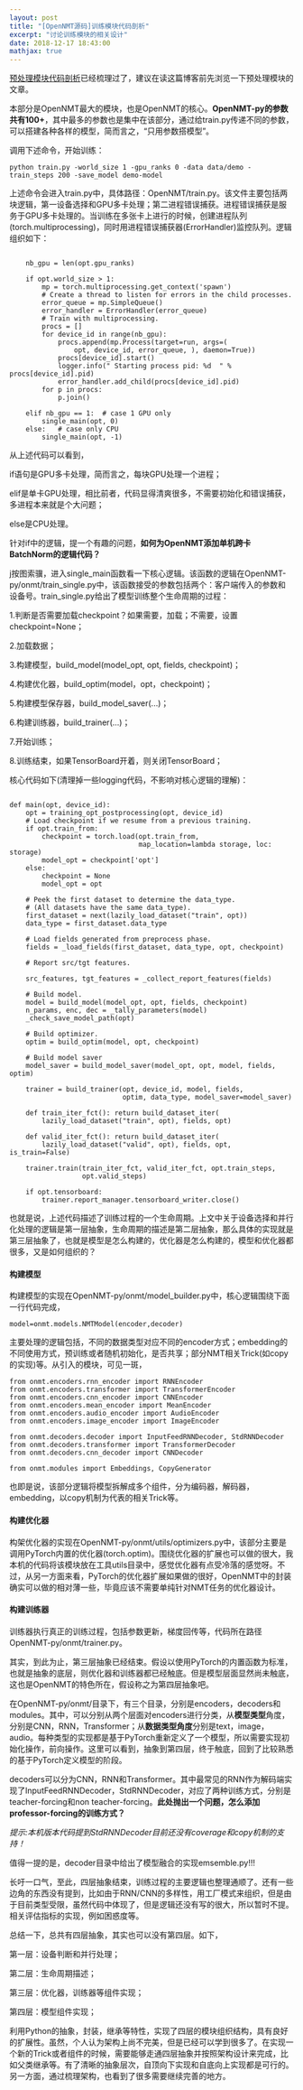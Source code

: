 ```yaml
---
layout: post
title: "[OpenNMT源码]训练模块代码剖析"
excerpt: "讨论训练模块的相关设计"
date: 2018-12-17 18:43:00
mathjax: true
---
```


[预处理模块代码剖析](https://zhpmatrix.github.io/2018/12/17/opennmt-source-code-reading-0/)已经梳理过了，建议在读这篇博客前先浏览一下预处理模块的文章。

本部分是OpenNMT最大的模块，也是OpenNMT的核心。**OpenNMT-py的参数共有100+**，其中最多的参数也是集中在该部分，通过给train.py传递不同的参数，可以搭建各种各样的模型，简而言之，“只用参数搭模型”。

调用下述命令，开始训练：

    python train.py -world_size 1 -gpu_ranks 0 -data data/demo -train_steps 200 -save_model demo-model

上述命令会进入train.py中，具体路径：OpenNMT/train.py。该文件主要包括两块逻辑，第一设备选择和GPU多卡处理；第二进程错误捕获。进程错误捕获是服务于GPU多卡处理的。当训练在多张卡上进行的时候，创建进程队列(torch.multiprocessing)，同时用进程错误捕获器(ErrorHandler)监控队列。逻辑组织如下：

```

    nb_gpu = len(opt.gpu_ranks)

    if opt.world_size > 1:
        mp = torch.multiprocessing.get_context('spawn')
        # Create a thread to listen for errors in the child processes.
        error_queue = mp.SimpleQueue()
        error_handler = ErrorHandler(error_queue)
        # Train with multiprocessing.
        procs = []
        for device_id in range(nb_gpu):
            procs.append(mp.Process(target=run, args=(
                opt, device_id, error_queue, ), daemon=True))
            procs[device_id].start()
            logger.info(" Starting process pid: %d  " % procs[device_id].pid)
            error_handler.add_child(procs[device_id].pid)
        for p in procs:
            p.join()

    elif nb_gpu == 1:  # case 1 GPU only
        single_main(opt, 0)
    else:   # case only CPU
        single_main(opt, -1)

```

从上述代码可以看到，

if语句是GPU多卡处理，简而言之，每块GPU处理一个进程；

elif是单卡GPU处理，相比前者，代码显得清爽很多，不需要初始化和错误捕获，多进程本来就是个大问题；

else是CPU处理。

针对if中的逻辑，提一个有趣的问题，**如何为OpenNMT添加单机跨卡BatchNorm的逻辑代码？**

j按图索骥，进入single_main函数看一下核心逻辑。该函数的逻辑在OpenNMT-py/onmt/train_single.py中，该函数接受的参数包括两个：客户端传入的参数和设备号。train_single.py给出了模型训练整个生命周期的过程：

1.判断是否需要加载checkpoint？如果需要，加载；不需要，设置checkpoint=None；

2.加载数据；

3.构建模型，build_model(model\_opt, opt, fields, checkpoint)；

4.构建优化器，build_optim(model，opt，checkpoint)；

5.构建模型保存器，build_model_saver(...)；

6.构建训练器，build_trainer(...)；

7.开始训练；

8.训练结束，如果TensorBoard开着，则关闭TensorBoard；

核心代码如下(清理掉一些logging代码，不影响对核心逻辑的理解)：

```

def main(opt, device_id):
    opt = training_opt_postprocessing(opt, device_id)
    # Load checkpoint if we resume from a previous training.
    if opt.train_from:
        checkpoint = torch.load(opt.train_from,
                                map_location=lambda storage, loc: storage)
        model_opt = checkpoint['opt']
    else:
        checkpoint = None
        model_opt = opt

    # Peek the first dataset to determine the data_type.
    # (All datasets have the same data_type).
    first_dataset = next(lazily_load_dataset("train", opt))
    data_type = first_dataset.data_type

    # Load fields generated from preprocess phase.
    fields = _load_fields(first_dataset, data_type, opt, checkpoint)

    # Report src/tgt features.

    src_features, tgt_features = _collect_report_features(fields)
    
    # Build model.
    model = build_model(model_opt, opt, fields, checkpoint)
    n_params, enc, dec = _tally_parameters(model)
    _check_save_model_path(opt)

    # Build optimizer.
    optim = build_optim(model, opt, checkpoint)

    # Build model saver
    model_saver = build_model_saver(model_opt, opt, model, fields, optim)

    trainer = build_trainer(opt, device_id, model, fields,
                            optim, data_type, model_saver=model_saver)

    def train_iter_fct(): return build_dataset_iter(
        lazily_load_dataset("train", opt), fields, opt)

    def valid_iter_fct(): return build_dataset_iter(
        lazily_load_dataset("valid", opt), fields, opt, is_train=False)

    trainer.train(train_iter_fct, valid_iter_fct, opt.train_steps,
                  opt.valid_steps)

    if opt.tensorboard:
        trainer.report_manager.tensorboard_writer.close()
```

也就是说，上述代码描述了训练过程的一个生命周期。上文中关于设备选择和并行化处理的逻辑是第一层抽象，生命周期的描述是第二层抽象，那么具体的实现就是第三层抽象了，也就是模型是怎么构建的，优化器是怎么构建的，模型和优化器都很多，又是如何组织的？

#### 构建模型

构建模型的实现在OpenNMT-py/onmt/model_builder.py中，核心逻辑围绕下面一行代码完成，
    
    model=onmt.models.NMTModel(encoder,decoder)

主要处理的逻辑包括，不同的数据类型对应不同的encoder方式；embedding的不同使用方式，预训练或者随机初始化，是否共享；部分NMT相关Trick(如copy的实现)等。从引入的模块，可见一斑，

```
from onmt.encoders.rnn_encoder import RNNEncoder
from onmt.encoders.transformer import TransformerEncoder
from onmt.encoders.cnn_encoder import CNNEncoder
from onmt.encoders.mean_encoder import MeanEncoder
from onmt.encoders.audio_encoder import AudioEncoder
from onmt.encoders.image_encoder import ImageEncoder

from onmt.decoders.decoder import InputFeedRNNDecoder, StdRNNDecoder
from onmt.decoders.transformer import TransformerDecoder
from onmt.decoders.cnn_decoder import CNNDecoder

from onmt.modules import Embeddings, CopyGenerator

```

也即是说，该部分逻辑将模型拆解成多个组件，分为编码器，解码器，embedding，以copy机制为代表的相关Trick等。

#### 构建优化器

构架优化器的实现在OpenNMT-py/onmt/utils/optimizers.py中，该部分主要是调用PyTorch内置的优化器(torch.optim)。围绕优化器的扩展也可以做的很大，我本机的代码将该模块放在工具utils目录中，感觉优化器有点受冷落的感觉呀。不过，从另一方面来看，PyTorch的优化器扩展如果做的很好，OpenNMT中的封装确实可以做的相对薄一些，毕竟应该不需要单纯针对NMT任务的优化器设计。

#### 构建训练器

训练器执行真正的训练过程，包括参数更新，梯度回传等，代码所在路径OpenNMT-py/onmt/trainer.py。

其实，到此为止，第三层抽象已经结束。假设以使用PyTorch的内置函数为标准，也就是抽象的底层，则优化器和训练器都已经触底。但是模型层面显然尚未触底，这也是OpenNMT的特色所在，假设称之为第四层抽象吧。

在OpenNMT-py/onmt/目录下，有三个目录，分别是encoders，decoders和modules。其中，可以分别从两个层面对encoders进行分类，从**模型类型**角度，分别是CNN，RNN，Transformer；从**数据类型角度**分别是text，image，audio。每种类型的实现都是基于PyTorch重新定义了一个模型，所以需要实现初始化操作，前向操作。这里可以看到，抽象到第四层，终于触底，回到了比较熟悉的基于PyTorch定义模型的阶段。  

decoders可以分为CNN，RNN和Transformer。其中最常见的RNN作为解码端实现了InputFeedRNNDecoder，StdRNNDecoder，对应了两种训练方式，分别是teacher-forcing和non teacher-forcing。**此处抛出一个问题，怎么添加professor-forcing的训练方式？**

_提示:本机版本代码提到StdRNNDecoder目前还没有coverage和copy机制的支持！_

值得一提的是，decoder目录中给出了模型融合的实现emsemble.py!!!

长吁一口气，至此，四层抽象结束，训练过程的主要逻辑也整理通顺了。还有一些边角的东西没有提到，比如由于RNN/CNN的多样性，用工厂模式来组织，但是由于目前类型受限，虽然代码中体现了，但是逻辑还没有写的很大，所以暂时不提。相关评估指标的实现，例如困惑度等。


总结一下，总共有四层抽象，其实也可以没有第四层。如下，

第一层：设备判断和并行处理；

第二层：生命周期描述；

第三层：优化器，训练器等组件实现；

第四层：模型组件实现；

利用Python的抽象，封装，继承等特性，实现了四层的模块组织结构，具有良好的扩展性。虽然，个人认为架构上尚不完美，但是已经可以学到很多了。在实现一个新的Trick或者组件的时候，需要能够走通四层抽象并按照架构设计来完成，比如父类继承等。有了清晰的抽象层次，自顶向下实现和自底向上实现都是可行的。另一方面，通过梳理架构，也看到了很多需要继续完善的地方。



